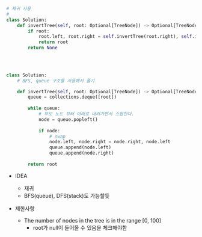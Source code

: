```python
# 재귀 사용
# 
class Solution:
    def invertTree(self, root: Optional[TreeNode]) -> Optional[TreeNode]:
        if root:
            root.left, root.right = self.invertTree(root.right), self.invertTree(root.left)
            return root
        return None
        
            


class Solution:
    # BFS, queue 구조를 사용해서 풀기

    def invertTree(self, root: Optional[TreeNode]) -> Optional[TreeNode]:
        queue = collections.deque([root])
        
        while queue:
            # 부모 노드 부터 아래로 내려가면서 스왑한다.
            node = queue.popleft()
            
            if node:
                # swap
                node.left, node.right = node.right, node.left
                queue.append(node.left)
                queue.append(node.right)
                
        return root
```

- IDEA
    - 재귀
    - BFS(queue), DFS(stack)도 가능할듯
    

- 제한사항
    - The number of nodes in the tree is in the range [0, 100]
        - root가 null이 들어올 수 있음을 체크해야함